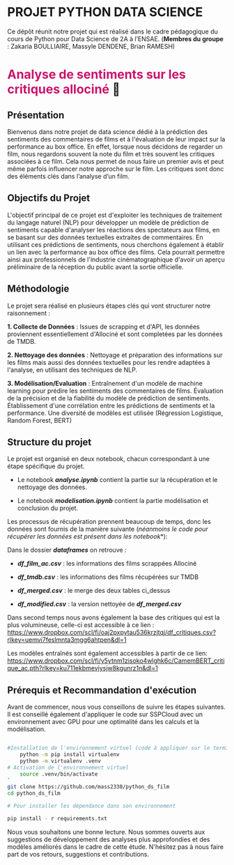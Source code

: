 # PROJET PYTHON DATA SCIENCE 

Ce dépôt réunit notre projet qui est réalisé dans le cadre pédagogique du cours de Python pour Data Science de 2A à l’ENSAE.
(**Membres du groupe** : Zakaria BOULLIAIRE, Massyle DENDENE, Brian RAMESH)

# **<span style="color: #CC146C">Analyse de sentiments sur les critiques allociné </span>** 🎥

## Présentation

Bienvenus dans notre projet de data science dédié à la prédiction des sentiments des commentaires de films et à l'évaluation de leur impact sur la performance au box office. En effet, lorsque nous décidons de regarder un film, nous regardons souvent la note du film et très souvent les critiques associées à ce film. Cela nous permet de nous faire un premier avis et peut même parfois influencer notre approche sur le film. Les critiques sont donc des éléments clés dans l’analyse d’un film.

## Objectifs du Projet 

L'objectif principal de ce projet est d'exploiter les techniques de traitement du langage naturel (NLP) pour développer un modèle de prédiction de sentiments capable d'analyser les réactions des spectateurs aux films, en se basant sur des données textuelles extraites de commentaires. En utilisant ces prédictions de sentiments, nous cherchons également à établir un lien avec la performance au box office des films. Cela pourrait permettre ainsi aux professionnels de l'industrie cinématographique d'avoir un aperçu préliminaire de la réception du public avant la sortie officielle.

## Méthodologie 

Le projet sera réalisé en plusieurs étapes clés qui vont structurer notre raisonnement :

**1. Collecte de Données** : Issues de scrapping et d'API, les données proviennent essentiellement d'Allociné et sont completées par les données de TMDB.

**2. Nettoyage des données** :  Nettoyage et préparation des informations sur les films mais aussi des données textuelles pour les rendre adaptées à l'analyse, en utilisant des techniques de NLP.

**3. Modélisation/Evaluation** : Entraînement d'un modèle de machine learning pour prédire les sentiments des commentaires de films. Évaluation de la précision et de la fiabilité du modèle de prédiction de sentiments. Établissement d'une corrélation entre les prédictions de sentiments et la performance. Une diversité de modèles est utilisée (Régression Logistique, Random Forest, BERT)

## Structure du projet  

Le projet est organisé en deux notebook, chacun correspondant à une étape spécifique du projet.

- Le notebook ***analyse.ipynb*** contient la partie sur la récupération et le nettoyage des données.

- Le notebook ***modelisation.ipynb*** contient la partie modélisation et conclusion du projet.

Les processus de récupération prennent beaucoup de temps, donc les données sont fournis de la manière suivante (*néanmoins le code pour récupérer les données est présent dans les notebook**): 

 Dans le dossier ***dataframes*** on retrouve : 

- ***df_film_ac.csv*** : les informations des films scrappées Allociné 

- ***df_tmdb.csv*** : les informations des films récupérées sur TMDB 

- ***df_merged.csv*** : le merge des deux tables ci_dessus 

- ***df_modified.csv*** : la version nettoyée de ***df_merged.csv***
    
Dans second temps nous avons également la base des critiques qui est la plus volumineuse, celle-ci est accessible à ce lien : 
     https://www.dropbox.com/scl/fi/oaj2pxpytau536krzjtqj/df_critiques.csv?rlkey=uemvi7feslmnta3mgg6ahtpen&dl=1

Les modèles entraînés sont également accessibles à partir de ce lien: 
    https://www.dropbox.com/scl/fi/y5ytnm1zisoko4wlghk6c/CamemBERT_critique_ac.pth?rlkey=ku711ekbmevjysjw8kgunrz1n&dl=1


## Prérequis et Recommandation d'exécution

Avant de commencer, nous vous conseillons de suivre les étapes suivantes. Il est conseillé également d'appliquer le code sur SSPCloud avec un environnement avec GPU pour une optimalité dans les calculs et la modélisation.

```sh

#Installation de l'environnement virtuel (code à appliquer sur le terminal)
    python -m pip install virtualenv
    python -m virtualenv .venv
# Activation de l'environnement virtuel
    source .venv/bin/activate
`
git clone https://github.com/mass2330/python_ds_film
cd python_ds_film

# Pour installer les dépendance dans son environnement

pip install - r requirements.txt

```

Nous vous souhaitons une bonne lecture. Nous sommes ouverts aux suggestions de développement des analyses plus approfondies et des modèles améliorés dans le cadre de cette étude. N'hésitez pas à nous faire part de vos retours, suggestions et contributions.